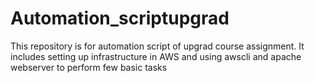 # Automation_scriptupgrad
This repository is for automation script of upgrad course assignment. It includes setting up infrastructure in AWS and using awscli and apache webserver to perform few basic tasks
